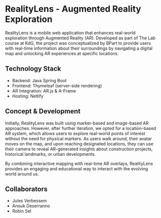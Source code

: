 # RealityLens - Augmented Reality Exploration
RealityLens is a mobile web application that enhances real-world exploration through Augmented Reality (AR). Developed as part of The Lab course at KdG, the project was conceptualized by BPart to provide users with real-time information about their surroundings by navigating a digital map and unlocking AR experiences at specific locations.

## Technology Stack
- Backend: Java Spring Boot
- Frontend: Thymeleaf (server-side rendering)
- AR Integration: AR.js & A-Frame
- Hosting: Netlify

## Concept & Development
Initially, RealityLens was built using marker-based and image-based AR approaches. However, after further iteration, we opted for a location-based AR system, which allows users to explore real-world points of interest without the need for physical markers. As users walk around, their avatar moves on the map, and upon reaching designated locations, they can use their camera to reveal AR-generated insights about construction projects, historical landmarks, or urban developments.

By combining interactive mapping with real-time AR overlays, RealityLens provides an engaging and educational way to interact with the evolving world around us.

## Collaborators
- Jules Verbessem
- Anouk Deserranno
- Robin Sel
